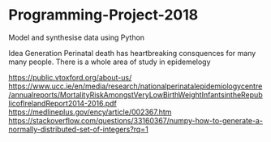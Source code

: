 # Programming-Project-2018
Model and synthesise data using Python

Idea Generation
Perinatal death has heartbreaking consquences for many many people.  There is a whole area of study in epidemelogy

https://public.vtoxford.org/about-us/
https://www.ucc.ie/en/media/research/nationalperinatalepidemiologycentre/annualreports/MortalityRiskAmongstVeryLowBirthWeightInfantsintheRepublicofIrelandReport2014-2016.pdf
https://medlineplus.gov/ency/article/002367.htm
https://stackoverflow.com/questions/33160367/numpy-how-to-generate-a-normally-distributed-set-of-integers?rq=1
